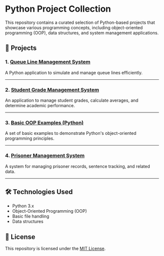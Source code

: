 # Python Project Collection

This repository contains a curated selection of Python-based projects that showcase various programming concepts, including object-oriented programming (OOP), data structures, and system management applications.

## 📂 Projects

### 1. [Queue Line Management System](projects/queue-line-management-system)
A Python application to simulate and manage queue lines efficiently.

---

### 2. [Student Grade Management System](projects/student-grade-management-system)
An application to manage student grades, calculate averages, and determine academic performance.

---

### 3. [Basic OOP Examples (Python)](projects/basic-oop-examples-python)
A set of basic examples to demonstrate Python's object-oriented programming principles.

---

### 4. [Prisoner Management System](projects/prisoner-management-system)
A system for managing prisoner records, sentence tracking, and related data.

---

## 🛠️ Technologies Used
- Python 3.x
- Object-Oriented Programming (OOP)
- Basic file handling
- Data structures

## 📜 License
This repository is licensed under the [MIT License](LICENSE).
